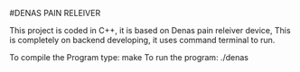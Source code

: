 #DENAS PAIN RELEIVER

This project is coded in C++, it is based on Denas pain releiver device,
This is completely on backend developing, it uses command terminal to run.

To compile the Program type: make
To run the program: ./denas
